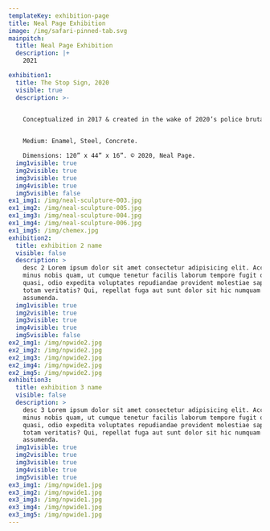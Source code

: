```yaml
---
templateKey: exhibition-page
title: Neal Page Exhibition
image: /img/safari-pinned-tab.svg
mainpitch:
  title: Neal Page Exhibition
  description: |+
    2021

exhibition1:
  title: The Stop Sign, 2020
  visible: true
  description: >-
    

    Conceptualized in 2017 & created in the wake of 2020’s police brutality, discrimination, and injustice, The Stop Sign serves as a central focal point to imbue social activism toward injustices of every kind. Black enamel paint, American steel, and Detroit concrete pridefully come together in its delivery of resistance at 10 feet tall. The sculpture signifies an oversized readymade with a direct call-to-action, using pedestrian signage as the familiarized, conceptual figure.  Inspired by Giacometti’s harrowing life-sized sculptures, The Stop Sign’s direction seeks to empower resistance to the unacceptable injustices, whether cultural, social, or institutional. 


    Medium: Enamel, Steel, Concrete.

    Dimensions: 120” x 44” x 16”. © 2020, Neal Page.
  img1visible: true
  img2visible: true
  img3visible: true
  img4visible: true
  img5visible: false
ex1_img1: /img/neal-sculpture-003.jpg
ex1_img2: /img/neal-sculpture-005.jpg
ex1_img3: /img/neal-sculpture-004.jpg
ex1_img4: /img/neal-sculpture-006.jpg
ex1_img5: /img/chemex.jpg
exhibition2:
  title: exhibition 2 name
  visible: false
  description: >
    desc 2 Lorem ipsum dolor sit amet consectetur adipisicing elit. Accusamus
    minus nobis quam, ut cumque tenetur facilis laborum tempore fugit quaerat
    quasi, odio expedita voluptates repudiandae provident molestiae sapiente
    totam veritatis? Qui, repellat fuga aut sunt dolor sit hic numquam
    assumenda.
  img1visible: true
  img2visible: true
  img3visible: true
  img4visible: true
  img5visible: false
ex2_img1: /img/npwide2.jpg
ex2_img2: /img/npwide2.jpg
ex2_img3: /img/npwide2.jpg
ex2_img4: /img/npwide2.jpg
ex2_img5: /img/npwide2.jpg
exhibition3:
  title: exhibition 3 name
  visible: false
  description: >
    desc 3 Lorem ipsum dolor sit amet consectetur adipisicing elit. Accusamus
    minus nobis quam, ut cumque tenetur facilis laborum tempore fugit quaerat
    quasi, odio expedita voluptates repudiandae provident molestiae sapiente
    totam veritatis? Qui, repellat fuga aut sunt dolor sit hic numquam
    assumenda.
  img1visible: true
  img2visible: true
  img3visible: true
  img4visible: true
  img5visible: true
ex3_img1: /img/npwide1.jpg
ex3_img2: /img/npwide1.jpg
ex3_img3: /img/npwide1.jpg
ex3_img4: /img/npwide1.jpg
ex3_img5: /img/npwide1.jpg
---
```


